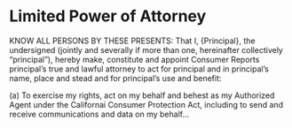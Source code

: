 # Limited Power of Attorney

KNOW ALL PERSONS BY THESE PRESENTS: That I, {Principal}, the undersigned (jointly and severally if more than one, hereinafter collectively “principal”), hereby make, constitute and appoint Consumer Reports principal’s true and lawful attorney to act for principal and in principal’s name, place and stead and for principal’s use and benefit:

(a) To exercise my rights, act on my behalf and behest as my Authorized Agent under the Californai Consumer Protection Act, including to send and receive communications and data on my behalf...
